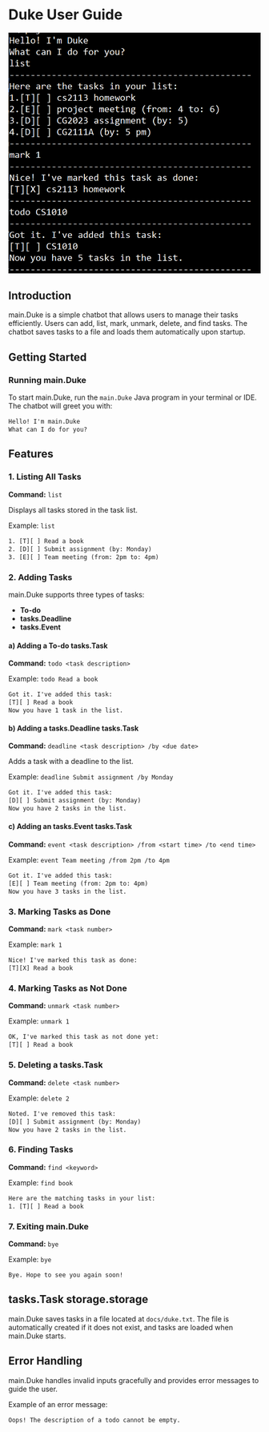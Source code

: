 # Duke User Guide
![img.png](img.png)
## Introduction
main.Duke is a simple chatbot that allows users to manage their tasks efficiently. Users can add, list, mark, unmark, delete, and find tasks. The chatbot saves tasks to a file and loads them automatically upon startup.

## Getting Started

### Running main.Duke
To start main.Duke, run the `main.Duke` Java program in your terminal or IDE. The chatbot will greet you with:
```
Hello! I'm main.Duke
What can I do for you?
```

## Features

### 1. Listing All Tasks
**Command:** `list`

Displays all tasks stored in the task list.

Example: `list`

```
1. [T][ ] Read a book
2. [D][ ] Submit assignment (by: Monday)
3. [E][ ] Team meeting (from: 2pm to: 4pm)
```

### 2. Adding Tasks
main.Duke supports three types of tasks:
- **To-do**
- **tasks.Deadline**
- **tasks.Event**

#### a) Adding a To-do tasks.Task
**Command:** `todo <task description>`

Example: `todo Read a book`

```
Got it. I've added this task:
[T][ ] Read a book
Now you have 1 task in the list.
```

#### b) Adding a tasks.Deadline tasks.Task
**Command:** `deadline <task description> /by <due date>`

Adds a task with a deadline to the list.

Example: `deadline Submit assignment /by Monday`

```
Got it. I've added this task:
[D][ ] Submit assignment (by: Monday)
Now you have 2 tasks in the list.
```

#### c) Adding an tasks.Event tasks.Task
**Command:** `event <task description> /from <start time> /to <end time>`

Example: `event Team meeting /from 2pm /to 4pm`

```
Got it. I've added this task:
[E][ ] Team meeting (from: 2pm to: 4pm)
Now you have 3 tasks in the list.
```

### 3. Marking Tasks as Done
**Command:** `mark <task number>`

Example: `mark 1`

```
Nice! I've marked this task as done:
[T][X] Read a book
```

### 4. Marking Tasks as Not Done
**Command:** `unmark <task number>`

Example: `unmark 1`

```
OK, I've marked this task as not done yet:
[T][ ] Read a book
```

### 5. Deleting a tasks.Task
**Command:** `delete <task number>`

Example: `delete 2`

```
Noted. I've removed this task:
[D][ ] Submit assignment (by: Monday)
Now you have 2 tasks in the list.
```

### 6. Finding Tasks
**Command:** `find <keyword>`

Example: `find book`

```
Here are the matching tasks in your list:
1. [T][ ] Read a book
```

### 7. Exiting main.Duke
**Command:** `bye`

Example: `bye`

```
Bye. Hope to see you again soon!
```

## tasks.Task storage.storage
main.Duke saves tasks in a file located at `docs/duke.txt`. The file is automatically created if it does not exist, and tasks are loaded when main.Duke starts.

## Error Handling
main.Duke handles invalid inputs gracefully and provides error messages to guide the user.

Example of an error message:
```
Oops! The description of a todo cannot be empty.
```